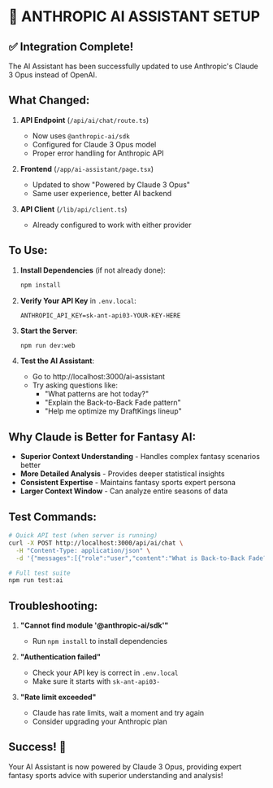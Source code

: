 # 🤖 ANTHROPIC AI ASSISTANT SETUP

## ✅ Integration Complete!

The AI Assistant has been successfully updated to use Anthropic's Claude 3 Opus instead of OpenAI.

## What Changed:

1. **API Endpoint** (`/api/ai/chat/route.ts`)
   - Now uses `@anthropic-ai/sdk` 
   - Configured for Claude 3 Opus model
   - Proper error handling for Anthropic API

2. **Frontend** (`/app/ai-assistant/page.tsx`)
   - Updated to show "Powered by Claude 3 Opus"
   - Same user experience, better AI backend

3. **API Client** (`/lib/api/client.ts`)
   - Already configured to work with either provider

## To Use:

1. **Install Dependencies** (if not already done):
   ```bash
   npm install
   ```

2. **Verify Your API Key** in `.env.local`:
   ```
   ANTHROPIC_API_KEY=sk-ant-api03-YOUR-KEY-HERE
   ```

3. **Start the Server**:
   ```bash
   npm run dev:web
   ```

4. **Test the AI Assistant**:
   - Go to http://localhost:3000/ai-assistant
   - Try asking questions like:
     - "What patterns are hot today?"
     - "Explain the Back-to-Back Fade pattern"
     - "Help me optimize my DraftKings lineup"

## Why Claude is Better for Fantasy AI:

- **Superior Context Understanding** - Handles complex fantasy scenarios better
- **More Detailed Analysis** - Provides deeper statistical insights
- **Consistent Expertise** - Maintains fantasy sports expert persona
- **Larger Context Window** - Can analyze entire seasons of data

## Test Commands:

```bash
# Quick API test (when server is running)
curl -X POST http://localhost:3000/api/ai/chat \
  -H "Content-Type: application/json" \
  -d '{"messages":[{"role":"user","content":"What is Back-to-Back Fade?"}]}'

# Full test suite
npm run test:ai
```

## Troubleshooting:

1. **"Cannot find module '@anthropic-ai/sdk'"**
   - Run `npm install` to install dependencies

2. **"Authentication failed"**
   - Check your API key is correct in `.env.local`
   - Make sure it starts with `sk-ant-api03-`

3. **"Rate limit exceeded"**
   - Claude has rate limits, wait a moment and try again
   - Consider upgrading your Anthropic plan

## Success! 🎉

Your AI Assistant is now powered by Claude 3 Opus, providing expert fantasy sports advice with superior understanding and analysis!